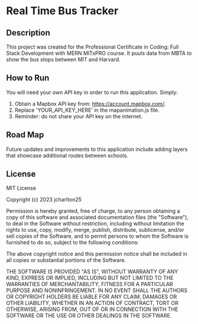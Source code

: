 # Real Time Bus Tracker

## Description
This project was created for the Professional Certificate in Coding: Full Stack Development with MERN MITxPRO course. It puuls data from MBTA to show the bus stops between MIT and Harvard.

## How to Run
You will need your own API key in order to run this application. 
Simply:
1. Obtain a Mapbox API key from: https://account.mapbox.com/.
2. Replace 'YOUR_API_KEY_HERE' in the mapanimation.js file.
3. Reminder: do not share your API key on the internet. 

## Road Map
Future updates and improvements to this application include adding layers that showcase additional routes between schools.

## License
MIT License

Copyright (c) 2023 jcharlton25

Permission is hereby granted, free of charge, to any person obtaining a copy
of this software and associated documentation files (the "Software"), to deal
in the Software without restriction, including without limitation the rights
to use, copy, modify, merge, publish, distribute, sublicense, and/or sell
copies of the Software, and to permit persons to whom the Software is
furnished to do so, subject to the following conditions:

The above copyright notice and this permission notice shall be included in all
copies or substantial portions of the Software.

THE SOFTWARE IS PROVIDED "AS IS", WITHOUT WARRANTY OF ANY KIND, EXPRESS OR
IMPLIED, INCLUDING BUT NOT LIMITED TO THE WARRANTIES OF MERCHANTABILITY,
FITNESS FOR A PARTICULAR PURPOSE AND NONINFRINGEMENT. IN NO EVENT SHALL THE
AUTHORS OR COPYRIGHT HOLDERS BE LIABLE FOR ANY CLAIM, DAMAGES OR OTHER
LIABILITY, WHETHER IN AN ACTION OF CONTRACT, TORT OR OTHERWISE, ARISING FROM,
OUT OF OR IN CONNECTION WITH THE SOFTWARE OR THE USE OR OTHER DEALINGS IN THE
SOFTWARE.
